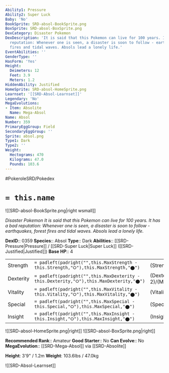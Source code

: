 ```yaml
---
Ability1: Pressure
Ability2: Super Luck
Baby: 'No'
BookSprite: SRD-absol-BookSprite.png
BoxSprite: SRD-absol-BoxSprite.png
DexCategory: Disaster Pokemon
DexDescription: 'It is said that this Pokemon can live for 100 years. It has a bad
  reputation: Whenever one is seen, a disaster is soon to follow - earthquakes, forest
  fires and tidal waves. Absols lead a lonely life.'
EventAbilities: ''
GenderType: ''
HasForm: 'Yes'
Height:
  Deimeters: 12
  Feet: 3.9
  Meters: 1.2
HiddenAbility: Justified
HomeSprite: SRD-absol-HomeSprite.png
Learnset: '[[SRD-Absol-Learnset]]'
Legendary: 'No'
MegaEvolutions:
- Item: Absolite
  Name: Mega-Absol
Name: Absol
Number: 359
PrimaryEggGroup: Field
SecondaryEggGroup: ''
Sprite: absol.png
Type1: Dark
Type2: ''
Weight:
  Hectograms: 470
  Kilograms: 47.0
  Pounds: 103.6
---
```


#PokeroleSRD/Pokedex

# `= this.name`

![[SRD-absol-BookSprite.png|right wsmall]]

*Disaster Pokemon*
*It is said that this Pokemon can live for 100 years. It has a bad reputation: Whenever one is seen, a disaster is soon to follow - earthquakes, forest fires and tidal waves. Absols lead a lonely life.*

**DexID**:: 0359
**Species**:: Absol
**Type**:: Dark
**Abilities**:: [[SRD-Pressure|Pressure]] / [[SRD-Super Luck|Super Luck]] ([[SRD-Justified|Justified]])
**Base HP**:: 4

|           |                                                                                        |                                          |
| --------- | -------------------------------------------------------------------------------------- | ---------------------------------------- |
| Strength  | `= padleft(padright("",this.MaxStrength - this.Strength,"⭘"),this.MaxStrength,"⬤")`    | (Strength::3)/(MaxStrength::7)   |
| Dexterity | `= padleft(padright("",this.MaxDexterity - this.Dexterity,"⭘"),this.MaxDexterity,"⬤")` | (Dexterity:: 2)/(MaxDexterity::5) |
| Vitality  | `= padleft(padright("",this.MaxVitality - this.Vitality,"⭘"),this.MaxVitality,"⬤")`    | (Vitality::2)/(MaxVitality::4)   |
| Special   | `= padleft(padright("",this.MaxSpecial - this.Special,"⭘"),this.MaxSpecial,"⬤")`       | (Special::2)/(MaxSpecial::5)     |
| Insight   | `= padleft(padright("",this.MaxInsight - this.Insight,"⭘"),this.MaxInsight,"⬤")`       | (Insight::2)/(MaxInsight::4)     |

![[SRD-absol-HomeSprite.png|right]]
![[SRD-absol-BoxSprite.png|right]]

**Recommended Rank**:: Amateur
**Good Starter**:: No
**Can Evolve**:: No
**MegaEvolution**:: [[SRD-Mega-Absol]]
via [[SRD-Absolite]]

**Height**: 3'9" / 1.2m
**Weight**: 103.6lbs / 47.0kg

![[SRD-Absol-Learnset]]